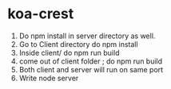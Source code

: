 # koa-crest

1. Do npm install in server directory as well. 
2. Go to Client directory do npm install
3. Inside client/ do npm run build
4. come out of client folder ; do npm run build
5. Both client and server will run on same port 
6. Write node server

